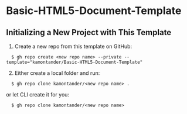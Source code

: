 # Basic-HTML5-Document-Template

## Initializing a New Project with This Template
1. Create a new repo from this template on GitHub:
```
  $ gh repo create <new repo name> --private --template="kamontander/Basic-HTML5-Document-Template"
```
2. Either create a local folder and run:
```
  $ gh repo clone kamontander/<new repo name> .
```
  or let CLI create it for you:
```
  $ gh repo clone kamontander/<new repo name>
```